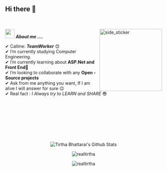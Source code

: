 ## Hi there 👋   
<br><br>
<img align="right" width=200px height=200px alt="side_sticker" src="https://media.giphy.com/media/TEnXkcsHrP4YedChhA/giphy.gif" />
<img src="https://media.giphy.com/media/iY8CRBdQXODJSCERIr/giphy.gif" width="30px">&nbsp;***About me ....***

✔ Callme: ***TeamWorker*** 😊 <br>
✔ I’m currently studying Computer Engineering.<br>
✔ I’m currently learning about **ASP.Net and Front End**🥰<br>
✔ I’m looking to collaborate with any **Open - Source projects**<br>
✔ Ask from me anything you want, If I am alive I will answer for sure 😉<br>
✔ Real fact : *I Always try to LEARN and SHARE* 😎<br><br><br><br>

<br><br><br><br>

<p align='center'>
  <img align="center" src="https://github-readme-stats.vercel.app/api?username=tirthacodes&show_icons=true&title_color=fff&icon_color=79ff97&text_color=efefef&bg_color=24292e" alt="Tirtha Bhattarai's Github Stats">
</p>

<p align='center'>
  <img align="center" src="https://github-readme-stats.vercel.app/api/top-langs?username=tirthacodes&show_icons=true&locale=en&layout=compact&theme=chartreuse-dark" alt="realtirtha" />  
</p>      
  
<p align='center'>  
   <img align="center" src="https://github-profile-trophy.vercel.app/?username=realtirtha&theme=juicyfresh&no-bg=true" alt="realtirtha" />  

</p>
